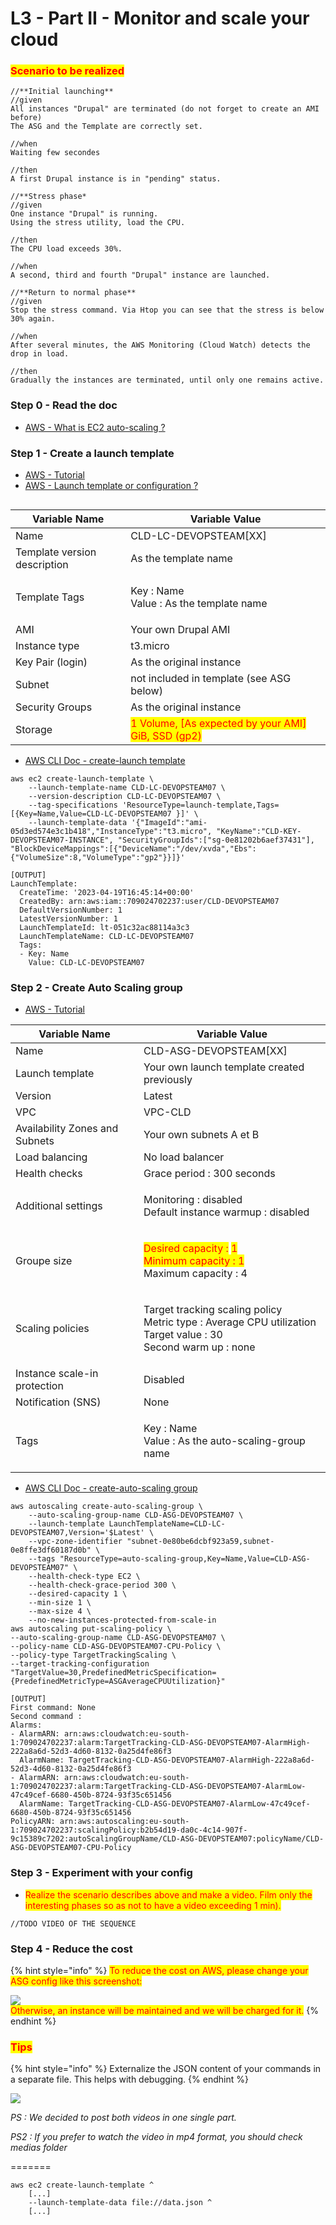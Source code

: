 # L3 - Part II - Monitor and scale your cloud

### <mark style="color:red;">Scenario to be realized</mark>

```
//**Initial launching**
//given
All instances "Drupal" are terminated (do not forget to create an AMI before)
The ASG and the Template are correctly set.

//when
Waiting few secondes

//then
A first Drupal instance is in "pending" status.

//**Stress phase*
//given
One instance "Drupal" is running.
Using the stress utility, load the CPU.

//then
The CPU load exceeds 30%.

//when
A second, third and fourth "Drupal" instance are launched.

//**Return to normal phase**
//given
Stop the stress command. Via Htop you can see that the stress is below 30% again.

//when
After several minutes, the AWS Monitoring (Cloud Watch) detects the drop in load.

//then
Gradually the instances are terminated, until only one remains active.
```

### Step 0 - Read the doc

* [AWS - What is EC2 auto-scaling ?](https://docs.aws.amazon.com/autoscaling/ec2/userguide/what-is-amazon-ec2-auto-scaling.html)

### Step 1 - Create a launch template

* [AWS - Tutorial](https://docs.aws.amazon.com/autoscaling/ec2/userguide/GettingStartedTutorial.html#gs-create-lt)
* [AWS - Launch template or configuration ?](https://docs.aws.amazon.com/autoscaling/ec2/userguide/launch-templates.html)

<figure><img src="../../../.gitbook/assets/image (2) (2).png" alt=""><figcaption></figcaption></figure>

| Variable Name                | Variable Value                                                                      |
| ---------------------------- | ----------------------------------------------------------------------------------- |
| Name                         | CLD-LC-DEVOPSTEAM\[XX]                                                              |
| Template version description | As the template name                                                                |
| Template Tags                | <p>Key : Name<br>Value : As the template name</p>                                   |
| AMI                          | Your own Drupal AMI                                                                 |
| Instance type                | t3.micro                                                                            |
| Key Pair (login)             | As the original instance                                                            |
| Subnet                       | not included in template (see ASG below)                                            |
| Security Groups              | As the original instance                                                            |
| Storage                      | <mark style="color:red;">1 Volume, \[As expected by your AMI] GiB, SSD (gp2)</mark> |

* [AWS CLI Doc - create-launch template](https://awscli.amazonaws.com/v2/documentation/api/latest/reference/ec2/create-launch-template.html)

```
aws ec2 create-launch-template \
    --launch-template-name CLD-LC-DEVOPSTEAM07 \
    --version-description CLD-LC-DEVOPSTEAM07 \
    --tag-specifications 'ResourceType=launch-template,Tags=[{Key=Name,Value=CLD-LC-DEVOPSTEAM07 }]' \
    --launch-template-data '{"ImageId":"ami-05d3ed574e3c1b418","InstanceType":"t3.micro", "KeyName":"CLD-KEY-DEVOPSTEAM07-INSTANCE", "SecurityGroupIds":["sg-0e81202b6aef37431"], "BlockDeviceMappings":[{"DeviceName":"/dev/xvda","Ebs":{"VolumeSize":8,"VolumeType":"gp2"}}]}'

[OUTPUT]
LaunchTemplate:
  CreateTime: '2023-04-19T16:45:14+00:00'
  CreatedBy: arn:aws:iam::709024702237:user/CLD-DEVOPSTEAM07
  DefaultVersionNumber: 1
  LatestVersionNumber: 1
  LaunchTemplateId: lt-051c32ac88114a3c3
  LaunchTemplateName: CLD-LC-DEVOPSTEAM07
  Tags:
  - Key: Name
    Value: CLD-LC-DEVOPSTEAM07
```

### Step 2 - Create Auto Scaling group

* [AWS - Tutorial](https://docs.aws.amazon.com/autoscaling/ec2/userguide/GettingStartedTutorial.html#gs-create-asg)

| Variable Name                  | Variable Value                                                                                                                                                              |
| ------------------------------ | --------------------------------------------------------------------------------------------------------------------------------------------------------------------------- |
| Name                           | CLD-ASG-DEVOPSTEAM\[XX]                                                                                                                                                     |
| Launch template                | Your own launch template created previously                                                                                                                                 |
| Version                        | Latest                                                                                                                                                                      |
| VPC                            | VPC-CLD                                                                                                                                                                     |
| Availability Zones and Subnets | Your own subnets A et B                                                                                                                                                     |
| Load balancing                 | No load balancer                                                                                                                                                            |
| Health checks                  | Grace period : 300 seconds                                                                                                                                                  |
| Additional settings            | <p>Monitoring : disabled<br>Default instance warmup : disabled</p>                                                                                                          |
| Groupe size                    | <p><mark style="color:red;">Desired capacity :</mark> <mark style="color:red;">1</mark><br><mark style="color:red;">Minimum capacity : 1</mark><br>Maximum capacity : 4</p> |
| Scaling policies               | <p>Target tracking scaling policy<br>Metric type : Average CPU utilization<br>Target value : 30<br>Second warm up : none</p>                                                |
| Instance scale-in protection   | Disabled                                                                                                                                                                    |
| Notification (SNS)             | None                                                                                                                                                                        |
| Tags                           | <p>Key : Name<br>Value : As the auto-scaling-group name</p>                                                                                                                 |



* [AWS CLI Doc - create-auto-scaling group](https://awscli.amazonaws.com/v2/documentation/api/latest/reference/autoscaling/create-auto-scaling-group.html)

```
aws autoscaling create-auto-scaling-group \
    --auto-scaling-group-name CLD-ASG-DEVOPSTEAM07 \
    --launch-template LaunchTemplateName=CLD-LC-DEVOPSTEAM07,Version='$Latest' \
    --vpc-zone-identifier "subnet-0e80be6dcbf923a59,subnet-0e8ffe3df60187d0b" \
    --tags "ResourceType=auto-scaling-group,Key=Name,Value=CLD-ASG-DEVOPSTEAM07" \
    --health-check-type EC2 \
    --health-check-grace-period 300 \
    --desired-capacity 1 \
    --min-size 1 \
    --max-size 4 \
    --no-new-instances-protected-from-scale-in 
aws autoscaling put-scaling-policy \
--auto-scaling-group-name CLD-ASG-DEVOPSTEAM07 \
--policy-name CLD-ASG-DEVOPSTEAM07-CPU-Policy \
--policy-type TargetTrackingScaling \
--target-tracking-configuration "TargetValue=30,PredefinedMetricSpecification={PredefinedMetricType=ASGAverageCPUUtilization}"

[OUTPUT]
First command: None
Second command :
Alarms:
- AlarmARN: arn:aws:cloudwatch:eu-south-1:709024702237:alarm:TargetTracking-CLD-ASG-DEVOPSTEAM07-AlarmHigh-222a8a6d-52d3-4d60-8132-0a25d4fe86f3
  AlarmName: TargetTracking-CLD-ASG-DEVOPSTEAM07-AlarmHigh-222a8a6d-52d3-4d60-8132-0a25d4fe86f3
- AlarmARN: arn:aws:cloudwatch:eu-south-1:709024702237:alarm:TargetTracking-CLD-ASG-DEVOPSTEAM07-AlarmLow-47c49cef-6680-450b-8724-93f35c651456
  AlarmName: TargetTracking-CLD-ASG-DEVOPSTEAM07-AlarmLow-47c49cef-6680-450b-8724-93f35c651456
PolicyARN: arn:aws:autoscaling:eu-south-1:709024702237:scalingPolicy:b2b54d19-da0c-4c14-907f-9c15389c7202:autoScalingGroupName/CLD-ASG-DEVOPSTEAM07:policyName/CLD-ASG-DEVOPSTEAM07-CPU-Policy
```

### Step 3 - Experiment with your config

* <mark style="color:red;">Realize the scenario describes above and make a video. Film only the interesting phases so as not to have a video exceeding 1 min).</mark>&#x20;

```
//TODO VIDEO OF THE SEQUENCE
```

### Step 4 - Reduce the cost

{% hint style="info" %}
<mark style="color:red;">To reduce the cost on AWS, please change your ASG config like this screenshot:</mark>

![](../../../.gitbook/assets/image.png)\
<mark style="color:red;">Otherwise, an instance will be maintained and we will be charged for it.</mark>
{% endhint %}

### <mark style="color:red;">Tips</mark>

{% hint style="info" %}
Externalize the JSON content of your commands in a separate file. This helps with debugging.
{% endhint %}

![](medias/stress.gif)

_PS : We decided to post both videos in one single part._

_PS2 : If you prefer to watch the video in mp4 format, you should check medias folder_


=======
```
aws ec2 create-launch-template ^
    [...]
    --launch-template-data file://data.json ^
    [...]
```
